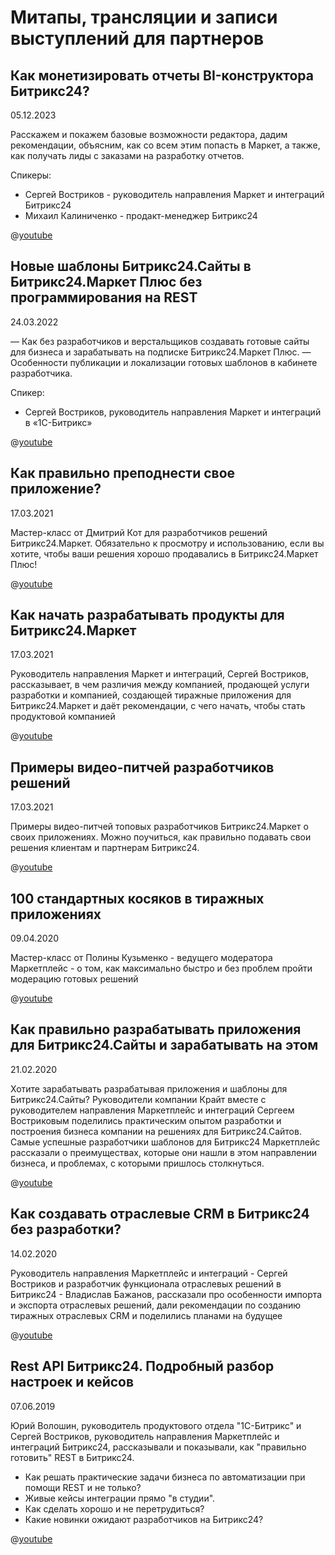 # Митапы, трансляции и записи выступлений для партнеров

## Как монетизировать отчеты BI-конструктора Битрикс24?

05.12.2023

Расскажем и покажем базовые возможности редактора, дадим рекомендации, объясним, как со всем этим попасть в Маркет, а также, как получать лиды с заказами на разработку отчетов.

Спикеры:

- Сергей Востриков - руководитель направления Маркет и интеграций Битрикс24
- Михаил Калиниченко - продакт-менеджер Битрикс24

@[youtube](https://www.youtube.com/watch?v=Hv_b4Mj7MNI)

## Новые шаблоны Битрикс24.Сайты в Битрикс24.Маркет Плюс без программирования на REST

24.03.2022

— Как без разработчиков и верстальщиков создавать готовые сайты для бизнеса и зарабатывать на подписке Битрикс24.Маркет Плюс.
— Особенности публикации и локализации готовых шаблонов в кабинете разработчика.

Спикер:

- Сергей Востриков, руководитель направления Маркет и интеграций в «1С-Битрикс»

@[youtube](https://www.youtube.com/watch?v=GUs_YwIm7VU)

## Как правильно преподнести свое приложение?

17.03.2021

Мастер-класс от Дмитрий Кот для разработчиков решений Битрикс24.Маркет. Обязательно к просмотру и использованию, если вы хотите, чтобы ваши решения хорошо продавались в Битрикс24.Маркет Плюс!

@[youtube](https://www.youtube.com/watch?v=b1hzzCgHv-4)

## Как начать разрабатывать продукты для Битрикс24.Маркет

17.03.2021

Руководитель направления Маркет и интеграций, Сергей Востриков, рассказывает, в чем различия между компанией, продающей услуги разработки и компанией, создающей тиражные приложения для Битрикс24.Маркет и даёт рекомендации, с чего начать, чтобы стать продуктовой компанией

@[youtube](https://www.youtube.com/watch?v=OJf26mD72Sc)

## Примеры видео-питчей разработчиков решений

17.03.2021

Примеры видео-питчей топовых разработчиков Битрикс24.Маркет о своих приложениях. Можно поучиться, как правильно подавать свои решения клиентам и партнерам Битрикс24.

@[youtube](https://www.youtube.com/watch?v=io7mmSuhaoc)

## 100 стандартных косяков в тиражных приложениях

09.04.2020

Мастер-класс от Полины Кузьменко - ведущего модератора Маркетплейс - о том, как максимально быстро и без проблем пройти модерацию готовых решений

@[youtube](https://www.youtube.com/watch?v=_Uo-AzZbkYk)

## Как правильно разрабатывать приложения для Битрикс24.Сайты и зарабатывать на этом

21.02.2020

Хотите зарабатывать разрабатывая приложения и шаблоны для Битрикс24.Сайты? Руководители компании Крайт вместе с руководителем направления Маркетплейс и интеграций Сергеем Востриковым поделились практическим опытом разработки и построения бизнеса компании на решениях для Битрикс24.Сайтов. Самые успешные разработчики шаблонов для Битрикс24 Маркетплейс рассказали о преимуществах, которые они нашли в этом направлении бизнеса, и проблемах, с которыми пришлось столкнуться.

@[youtube](https://www.youtube.com/watch?v=yvtO2JJpIFg)

## Как создавать отраслевые CRM в Битрикс24 без разработки?

14.02.2020

Руководитель направления Маркетплейс и интеграций - Сергей Востриков и разработчик функционала отраслевых решений в Битрикс24 - Владислав Бажанов, рассказали про особенности импорта и экспорта отраслевых решений, дали рекомендации по созданию тиражных отраслевых CRM и поделились планами на будущее

@[youtube](https://www.youtube.com/watch?v=50jUqm45jek)

## Rest API Битрикс24. Подробный разбор настроек и кейсов

07.06.2019

Юрий Волошин, руководитель продуктового отдела "1С-Битрикс" и Сергей Востриков, руководитель направления Маркетплейс и интеграций Битрикс24, рассказывали и показывали, как "правильно готовить" REST в Битрикс24.

- Как решать практические задачи бизнеса по автоматизации при помощи REST и не только?
- Живые кейсы интеграции прямо "в студии".
- Как сделать хорошо и не перетрудиться?
- Какие новинки ожидают разработчиков на Битрикс24?

@[youtube](https://www.youtube.com/watch?v=HshYK2Qdn0M)

